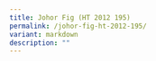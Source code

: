 ```yaml
---
title: Johor Fig (HT 2012 195)
permalink: /johor-fig-ht-2012-195/
variant: markdown
description: ""
---
```

